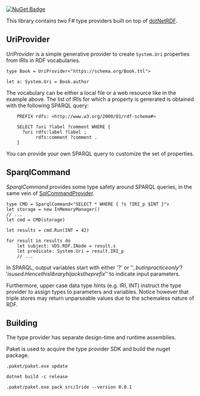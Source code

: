 [![NuGet Badge](https://buildstats.info/nuget/Iride)](https://www.nuget.org/packages/Iride)

This library contains two F# type providers built on top of [dotNetRDF](https://github.com/dotnetrdf/dotnetrdf).

## UriProvider

_UriProvider_ is a simple generative provider to create `System.Uri` properties
from IRIs in RDF vocabularies.

    type Book = UriProvider<"https://schema.org/Book.ttl">

    let a: System.Uri = Book.author

The vocabulary can be either a local file or a web resource like in the example above.
The list of IRIs for which a property is generated is obtained with the following SPARQL query:

        PREFIX rdfs: <http://www.w3.org/2000/01/rdf-schema#>

        SELECT ?uri ?label ?comment WHERE {
          ?uri rdfs:label ?label ;
               rdfs:comment ?comment .
        }

You can provide your own SPARQL query to customize the set of properties.

## SparqlCommand
_SparqlCommand_ provides some type safety around SPARQL queries, in the same vein of [SqlCommandProvider](http://fsprojects.github.io/FSharp.Data.SqlClient/).

    type CMD = SparqlCommand<"SELECT * WHERE { ?s ?IRI_p $INT }">
    let storage = new InMemoryManager()
    // ...
    let cmd = CMD(storage)
    
    let results = cmd.Run(INT = 42)
    
    for result in results do
        let subject: VDS.RDF.INode = result.s 
        let predicate: System.Uri = result.IRI_p
        // ...

In SPARQL, output variables start with either '?' or '$', but in practice only '?' is used.
Hence this library hijacks the prefix '$' to indicate input parameters.

Furthermore, upper case data type hints (e.g. IRI, INT) instruct the type provider to
assign types to parameters and variables. Notice however that triple stores
may return unparseable values due to the schemaless nature of RDF.

## Building
The type provider has separate design-time and runtime assemblies.

Paket is used to acquire the type provider SDK and build the nuget package.



    .paket/paket.exe update

    dotnet build -c release

    .paket/paket.exe pack src/Iride --version 0.0.1
